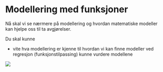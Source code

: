 # Modellering med funksjoner



Nå skal vi se nærmere på modellering og hvordan matematiske modeller kan hjelpe oss til ta avgjørelser.

Du skal kunne

* vite hva modellering er
kjenne til hvordan vi kan finne modeller ved regresjon (funksjonstilpassing)
kunne vurdere modellene

![](/bilder/modellering_1.png)